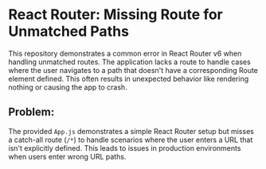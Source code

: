 # React Router: Missing Route for Unmatched Paths

This repository demonstrates a common error in React Router v6 when handling unmatched routes.  The application lacks a route to handle cases where the user navigates to a path that doesn't have a corresponding Route element defined.  This often results in unexpected behavior like rendering nothing or causing the app to crash.

## Problem:

The provided `App.js` demonstrates a simple React Router setup but misses a catch-all route (`/*`) to handle scenarios where the user enters a URL that isn't explicitly defined. This leads to issues in production environments when users enter wrong URL paths.